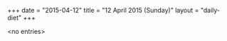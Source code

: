 +++
date = "2015-04-12"
title = "12 April 2015 (Sunday)"
layout = "daily-diet"
+++


\<no entries\>
